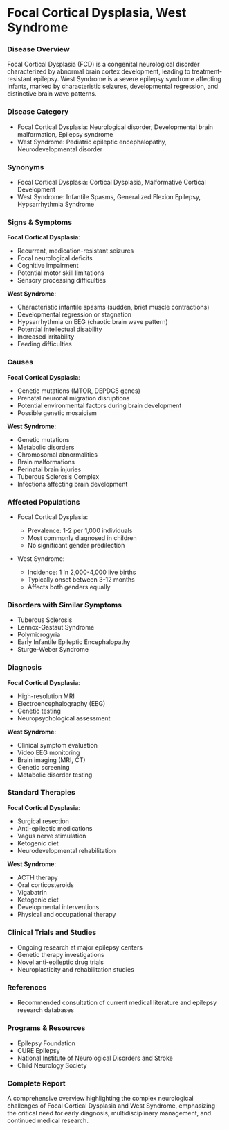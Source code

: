 # Focal Cortical Dysplasia, West Syndrome

### Disease Overview
Focal Cortical Dysplasia (FCD) is a congenital neurological disorder characterized by abnormal brain cortex development, leading to treatment-resistant epilepsy. West Syndrome is a severe epilepsy syndrome affecting infants, marked by characteristic seizures, developmental regression, and distinctive brain wave patterns.

### Disease Category
- Focal Cortical Dysplasia: Neurological disorder, Developmental brain malformation, Epilepsy syndrome
- West Syndrome: Pediatric epileptic encephalopathy, Neurodevelopmental disorder

### Synonyms
- Focal Cortical Dysplasia: Cortical Dysplasia, Malformative Cortical Development
- West Syndrome: Infantile Spasms, Generalized Flexion Epilepsy, Hypsarrhythmia Syndrome

### Signs & Symptoms
**Focal Cortical Dysplasia**:
- Recurrent, medication-resistant seizures
- Focal neurological deficits
- Cognitive impairment
- Potential motor skill limitations
- Sensory processing difficulties

**West Syndrome**:
- Characteristic infantile spasms (sudden, brief muscle contractions)
- Developmental regression or stagnation
- Hypsarrhythmia on EEG (chaotic brain wave pattern)
- Potential intellectual disability
- Increased irritability
- Feeding difficulties

### Causes
**Focal Cortical Dysplasia**:
- Genetic mutations (MTOR, DEPDC5 genes)
- Prenatal neuronal migration disruptions
- Potential environmental factors during brain development
- Possible genetic mosaicism

**West Syndrome**:
- Genetic mutations
- Metabolic disorders
- Chromosomal abnormalities
- Brain malformations
- Perinatal brain injuries
- Tuberous Sclerosis Complex
- Infections affecting brain development

### Affected Populations
- Focal Cortical Dysplasia: 
  - Prevalence: 1-2 per 1,000 individuals
  - Most commonly diagnosed in children
  - No significant gender predilection

- West Syndrome:
  - Incidence: 1 in 2,000-4,000 live births
  - Typically onset between 3-12 months
  - Affects both genders equally

### Disorders with Similar Symptoms
- Tuberous Sclerosis
- Lennox-Gastaut Syndrome
- Polymicrogyria
- Early Infantile Epileptic Encephalopathy
- Sturge-Weber Syndrome

### Diagnosis
**Focal Cortical Dysplasia**:
- High-resolution MRI
- Electroencephalography (EEG)
- Genetic testing
- Neuropsychological assessment

**West Syndrome**:
- Clinical symptom evaluation
- Video EEG monitoring
- Brain imaging (MRI, CT)
- Genetic screening
- Metabolic disorder testing

### Standard Therapies
**Focal Cortical Dysplasia**:
- Surgical resection
- Anti-epileptic medications
- Vagus nerve stimulation
- Ketogenic diet
- Neurodevelopmental rehabilitation

**West Syndrome**:
- ACTH therapy
- Oral corticosteroids
- Vigabatrin
- Ketogenic diet
- Developmental interventions
- Physical and occupational therapy

### Clinical Trials and Studies
- Ongoing research at major epilepsy centers
- Genetic therapy investigations
- Novel anti-epileptic drug trials
- Neuroplasticity and rehabilitation studies

### References
- Recommended consultation of current medical literature and epilepsy research databases

### Programs & Resources
- Epilepsy Foundation
- CURE Epilepsy
- National Institute of Neurological Disorders and Stroke
- Child Neurology Society

### Complete Report
A comprehensive overview highlighting the complex neurological challenges of Focal Cortical Dysplasia and West Syndrome, emphasizing the critical need for early diagnosis, multidisciplinary management, and continued medical research.